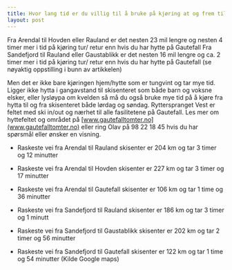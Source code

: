 ```yaml
---
title: Hvor lang tid er du villig til å bruke på kjøring at og frem til hytta på fjellet?
layout: post
---
```



Fra Arendal til Hovden eller Rauland er det nesten 23 mil lengre og nesten 4 timer mer i tid på kjøring tur/ retur enn hvis du har hytte på Gautefall 
Fra Sandefjord til Rauland eller Gaustablikk er det nesten 16 mil lengre og ca. 2 timer mer i tid på kjøring tur/ retur enn hvis du har hytte på Gautefall (se nøyaktig oppstilling i bunn av artikkelen)

<!--more--> 

Men det er ikke bare kjøringen hjem/hytte som er tungvint og tar mye tid. Ligger ikke hytta i gangavstand til skisenteret som både barn og voksne elsker, eller lysløypa om kvelden så må du også bruke mye tid på å kjøre fra hytta til og fra skisenteret både lørdag og søndag.
Rytterspranget Vest er feltet med ski in/out og nærhet til alle fasilitetene på Gautefall. Les mer om hyttefeltet og området på [www.gautefalltomter.no](www.gautefalltomter.no) eller ring Olav på 98 22 18 45 hvis du har spørsmål eller ønsker en visning.

* Raskeste vei fra Arendal til Rauland skisenter er 204 km og tar 3 timer og 12 minutter
* Raskeste vei fra Arendal til Hovden skisenter er 227 km og tar 3 timer og 17 minutter
* Raskeste vei fra Arendal til Gautefall skisenter er 106 km og tar 1 time og 36 minutter

* Raskeste vei fra Sandefjord til Rauland skisenter er 186 km og tar 3 timer og 1 minutt
* Raskeste vei fra Sandefjord til Gaustablikk skisenter er 202 km og tar 2 timer og 56 minutter
* Raskeste vei fra Sandefjord til Gautefall skisenter er 122 km og tar 1 time og 54 minutter
(Kilde Google maps)
